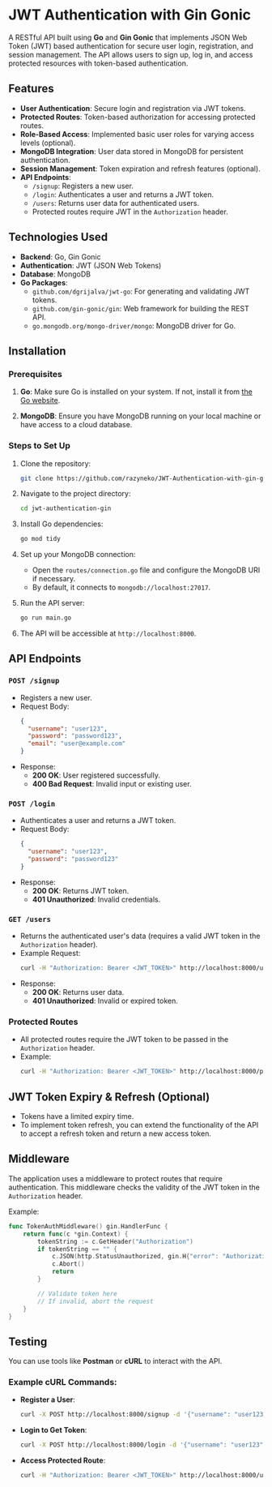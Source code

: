 # JWT Authentication with Gin Gonic

A RESTful API built using **Go** and **Gin Gonic** that implements JSON Web Token (JWT) based authentication for secure user login, registration, and session management. The API allows users to sign up, log in, and access protected resources with token-based authentication.

## Features

- **User Authentication**: Secure login and registration via JWT tokens.
- **Protected Routes**: Token-based authorization for accessing protected routes.
- **Role-Based Access**: Implemented basic user roles for varying access levels (optional).
- **MongoDB Integration**: User data stored in MongoDB for persistent authentication.
- **Session Management**: Token expiration and refresh features (optional).
- **API Endpoints**:
  - `/signup`: Registers a new user.
  - `/login`: Authenticates a user and returns a JWT token.
  - `/users`: Returns user data for authenticated users.
  - Protected routes require JWT in the `Authorization` header.

## Technologies Used

- **Backend**: Go, Gin Gonic
- **Authentication**: JWT (JSON Web Tokens)
- **Database**: MongoDB
- **Go Packages**:
  - `github.com/dgrijalva/jwt-go`: For generating and validating JWT tokens.
  - `github.com/gin-gonic/gin`: Web framework for building the REST API.
  - `go.mongodb.org/mongo-driver/mongo`: MongoDB driver for Go.

## Installation

### Prerequisites

1. **Go**: Make sure Go is installed on your system. If not, install it from [the Go website](https://golang.org/doc/install).

2. **MongoDB**: Ensure you have MongoDB running on your local machine or have access to a cloud database.

### Steps to Set Up

1. Clone the repository:
   ```bash
   git clone https://github.com/razyneko/JWT-Authentication-with-gin-gonic-mongoDB
   ```

2. Navigate to the project directory:
   ```bash
   cd jwt-authentication-gin
   ```

3. Install Go dependencies:
   ```bash
   go mod tidy
   ```

4. Set up your MongoDB connection:
   - Open the `routes/connection.go` file and configure the MongoDB URI if necessary.
   - By default, it connects to `mongodb://localhost:27017`.

5. Run the API server:
   ```bash
   go run main.go
   ```

6. The API will be accessible at `http://localhost:8000`.

## API Endpoints

### `POST /signup`
- Registers a new user.
- Request Body:
  ```json
  {
    "username": "user123",
    "password": "password123",
    "email": "user@example.com"
  }
  ```
- Response:
  - **200 OK**: User registered successfully.
  - **400 Bad Request**: Invalid input or existing user.

### `POST /login`
- Authenticates a user and returns a JWT token.
- Request Body:
  ```json
  {
    "username": "user123",
    "password": "password123"
  }
  ```
- Response:
  - **200 OK**: Returns JWT token.
  - **401 Unauthorized**: Invalid credentials.

### `GET /users`
- Returns the authenticated user's data (requires a valid JWT token in the `Authorization` header).
- Example Request:
  ```bash
  curl -H "Authorization: Bearer <JWT_TOKEN>" http://localhost:8000/user
  ```
- Response:
  - **200 OK**: Returns user data.
  - **401 Unauthorized**: Invalid or expired token.

### Protected Routes
- All protected routes require the JWT token to be passed in the `Authorization` header.
- Example:
  ```bash
  curl -H "Authorization: Bearer <JWT_TOKEN>" http://localhost:8000/protected
  ```

## JWT Token Expiry & Refresh (Optional)
- Tokens have a limited expiry time.
- To implement token refresh, you can extend the functionality of the API to accept a refresh token and return a new access token.

## Middleware

The application uses a middleware to protect routes that require authentication. This middleware checks the validity of the JWT token in the `Authorization` header.

Example:
```go
func TokenAuthMiddleware() gin.HandlerFunc {
    return func(c *gin.Context) {
        tokenString := c.GetHeader("Authorization")
        if tokenString == "" {
            c.JSON(http.StatusUnauthorized, gin.H{"error": "Authorization token not provided"})
            c.Abort()
            return
        }

        // Validate token here
        // If invalid, abort the request
    }
}
```

## Testing

You can use tools like **Postman** or **cURL** to interact with the API.

### Example cURL Commands:

- **Register a User**:
  ```bash
  curl -X POST http://localhost:8000/signup -d '{"username": "user123", "password": "password123", "email": "user@example.com"}' -H "Content-Type: application/json"
  ```

- **Login to Get Token**:
  ```bash
  curl -X POST http://localhost:8000/login -d '{"username": "user123", "password": "password123"}' -H "Content-Type: application/json"
  ```

- **Access Protected Route**:
  ```bash
  curl -H "Authorization: Bearer <JWT_TOKEN>" http://localhost:8000/user
  ```
